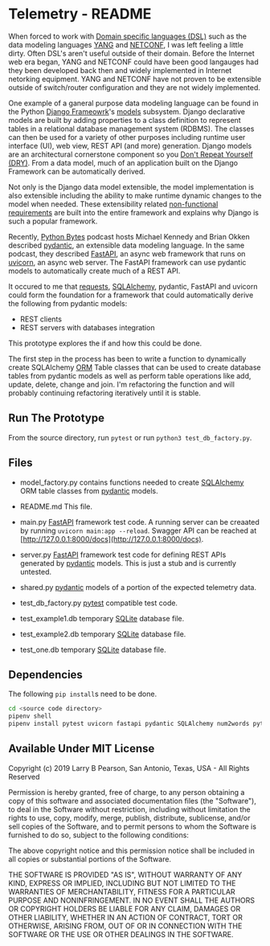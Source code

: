 # Telemetry - README

When forced to work with [Domain specific languages (DSL)](https://en.wikipedia.org/wiki/Domain-specific_language) such as the data modeling languages [YANG](https://en.wikipedia.org/wiki/YANG) and [NETCONF](https://en.wikipedia.org/wiki/NETCONF), I was left feeling a little dirty.  Often DSL's aren't useful outside of their domain.  Before the Internet web era began, YANG and NETCONF could have been good langauges had they been developed back then and widely implemented in Internet netorking equipment.  YANG and NETCONF have not  proven to be extensible outside of switch/router configuration and they are not widely implemented.

One example of a ganeral purpose data modeling language can be found in the Python [Django Frameowrk](https://www.djangoproject.com/)'s [models](https://docs.djangoproject.com/en/2.2/topics/db/models/) subsystem.  Django declarative models are built by adding properties to a class definition to represent tables in a relational database management system (RDBMS).  The classes can then be used for a variety of other purposes including runtime user interface (UI), web view, REST API (and more) generation.  Django models are an architectural cornerstone component so you [Don't Repeat Yourself (DRY)](https://www.webforefront.com/django/designprinciples.html).  From a data model, much of an application built on the Django Framework can be automatically derived.

Not only is the Django data model extensible, the model implementation is also extensible including the ability to make runtime dynamic changes to the model when needed.  These extensibility related [non-functional requirements](https://en.wikipedia.org/wiki/Non-functional_requirement) are built into the entire framework and explains why Django is such a popular framework.

Recently, [Python Bytes](https://pythonbytes.fm/) podcast hosts Michael Kennedy and Brian Okken described [pydantic](https://pydantic-docs.helpmanual.io/), an extensible data modeling language.  In the same podcast, they described [FastAPI](https://fastapi.tiangolo.com/), an async web framework that runs on [uvicorn](https://www.uvicorn.org/), an async web server.  The FastAPI framework can use pydantic models to automatically create much of a REST API.

It occured to me that [requests](https://2.python-requests.org/en/master/), [SQLAlchemy](https://www.sqlalchemy.org/), pydantic, FastAPI and uvicorn could form the foundation for a framework that could automatically derive the following from pydantic models:

- REST clients
- REST servers with databases integration

This prototype explores the if and how this could be done.

The first step in the process has been to write a function to dynamically create SQLAlchemy [ORM](https://en.wikipedia.org/wiki/Object-relational_mapping) Table classes that can be used to create database tables from pydantic models as well as perform table operations like add, update, delete, change and join.  I'm refactoring the function and will probably continuing refactoring iteratively until it is stable.

## Run The Prototype

From the source directory, run ```pytest``` or run ```python3 test_db_factory.py```.

## Files

- model_factory.py
  contains functions needed to create [SQLAlchemy](https://www.sqlalchemy.org/) ORM table classes from [pydantic](https://pydantic-docs.helpmanual.io/) models.

- README.md
  This file.

- main.py
  [FastAPI](https://fastapi.tiangolo.com/) framework test code.  A running server can be creaated by running ```uvicorn main:app --reload```.  Swagger API can be reached at [http://127.0.0.1:8000/docs](http://127.0.0.1:8000/docs).

- server.py
  [FastAPI](https://fastapi.tiangolo.com/) framework test code for defining REST APIs generated by [pydantic](https://pydantic-docs.helpmanual.io/) models.  This is just a stub and is currently untested.

- shared.py
  [pydantic](https://pydantic-docs.helpmanual.io/) models of a portion of the expected telemetry data.

- test_db_factory.py
  [pytest](https://docs.pytest.org/en/latest/) compatible test code. 
 
- test_example1.db 
  temporary [SQLite](https://sqlite.org/index.html) database file.

- test_example2.db
  temporary [SQLite](https://sqlite.org/index.html) database file.

- test_one.db
  temporary [SQLite](https://sqlite.org/index.html) database file.

## Dependencies

The following ```pip install```s need to be done.

```bash
cd <source code directory>
pipenv shell
pipenv install pytest uvicorn fastapi pydantic SQLAlchemy num2words python-dateutil
```

## Available Under MIT License

Copyright (c) 2019 Larry B Pearson, San Antonio, Texas, USA - All Rights Reserved

Permission is hereby granted, free of charge, to any person obtaining a copy
of this software and associated documentation files (the "Software"), to deal
in the Software without restriction, including without limitation the rights
to use, copy, modify, merge, publish, distribute, sublicense, and/or sell
copies of the Software, and to permit persons to whom the Software is
furnished to do so, subject to the following conditions:

The above copyright notice and this permission notice shall be included in all
copies or substantial portions of the Software.

THE SOFTWARE IS PROVIDED "AS IS", WITHOUT WARRANTY OF ANY KIND, EXPRESS OR
IMPLIED, INCLUDING BUT NOT LIMITED TO THE WARRANTIES OF MERCHANTABILITY,
FITNESS FOR A PARTICULAR PURPOSE AND NONINFRINGEMENT. IN NO EVENT SHALL THE
AUTHORS OR COPYRIGHT HOLDERS BE LIABLE FOR ANY CLAIM, DAMAGES OR OTHER
LIABILITY, WHETHER IN AN ACTION OF CONTRACT, TORT OR OTHERWISE, ARISING FROM,
OUT OF OR IN CONNECTION WITH THE SOFTWARE OR THE USE OR OTHER DEALINGS IN THE
SOFTWARE.
